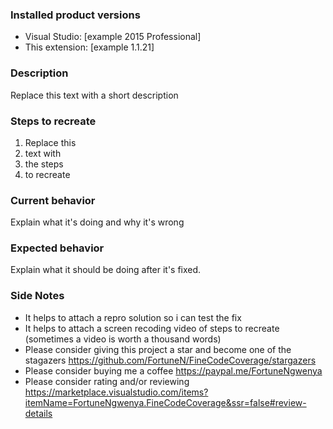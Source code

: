 ### Installed product versions
- Visual Studio: [example 2015 Professional]
- This extension: [example 1.1.21]

### Description
Replace this text with a short description

### Steps to recreate
1. Replace this
2. text with 
3. the steps
4. to recreate

### Current behavior
Explain what it's doing and why it's wrong

### Expected behavior
Explain what it should be doing after it's fixed.

### Side Notes
- It helps to attach a repro solution so i can test the fix
- It helps to attach a screen recoding video of steps to recreate (sometimes a video is worth a thousand words)
- Please consider giving this project a star and become one of the stagazers
  https://github.com/FortuneN/FineCodeCoverage/stargazers 
- Please consider buying me a coffee
  https://paypal.me/FortuneNgwenya
- Please consider rating and/or reviewing
  https://marketplace.visualstudio.com/items?itemName=FortuneNgwenya.FineCodeCoverage&ssr=false#review-details
